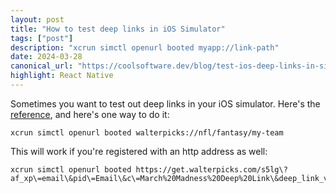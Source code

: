 ```yaml
---
layout: post
title: "How to test deep links in iOS Simulator"
tags: ["post"]
description: "xcrun simctl openurl booted myapp://link-path"
date: 2024-03-28
canonical_url: "https://coolsoftware.dev/blog/test-ios-deep-links-in-simulator/"
highlight: React Native
---
```


Sometimes you want to test out deep links in your iOS simulator. Here's the [reference](), and here's one way to do it:

```
xcrun simctl openurl booted walterpicks://nfl/fantasy/my-team
```

This will work if you're registered with an http address as well:

```
xcrun simctl openurl booted https://get.walterpicks.com/s5lg\?af_xp\=email\&pid\=Email\&c\=March%20Madness%20Deep%20Link\&deep_link_value\=forYou%2Fbrackets\&af_dp\=walterpicks%3A%2F%2Fhome
```
